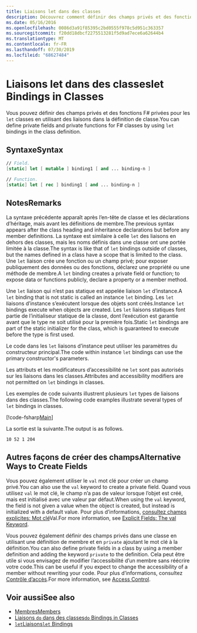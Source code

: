 ```yaml
---
title: Liaisons let dans des classes
description: Découvrez comment définir des champs privés et des fonctions privées F# pour les classes en utilisant des liaisons’Let’dans la définition de classe.
ms.date: 05/16/2016
ms.openlocfilehash: 0086d3a91f85395c2bd0555f978c5d951c363357
ms.sourcegitcommit: f20dd18dbcf2275513281f5d9ad7ece6a62644b4
ms.translationtype: MT
ms.contentlocale: fr-FR
ms.lasthandoff: 07/30/2019
ms.locfileid: "68627484"
---
```

# <a name="let-bindings-in-classes"></a><span data-ttu-id="f0a98-103">Liaisons let dans des classes</span><span class="sxs-lookup"><span data-stu-id="f0a98-103">let Bindings in Classes</span></span>

<span data-ttu-id="f0a98-104">Vous pouvez définir des champs privés et des fonctions F# privées pour les `let` classes en utilisant des liaisons dans la définition de classe.</span><span class="sxs-lookup"><span data-stu-id="f0a98-104">You can define private fields and private functions for F# classes by using `let` bindings in the class definition.</span></span>

## <a name="syntax"></a><span data-ttu-id="f0a98-105">Syntaxe</span><span class="sxs-lookup"><span data-stu-id="f0a98-105">Syntax</span></span>

```fsharp
// Field.
[static] let [ mutable ] binding1 [ and ... binding-n ]

// Function.
[static] let [ rec ] binding1 [ and ... binding-n ]
```

## <a name="remarks"></a><span data-ttu-id="f0a98-106">Notes</span><span class="sxs-lookup"><span data-stu-id="f0a98-106">Remarks</span></span>

<span data-ttu-id="f0a98-107">La syntaxe précédente apparaît après l’en-tête de classe et les déclarations d’héritage, mais avant les définitions de membre.</span><span class="sxs-lookup"><span data-stu-id="f0a98-107">The previous syntax appears after the class heading and inheritance declarations but before any member definitions.</span></span> <span data-ttu-id="f0a98-108">La syntaxe est similaire à celle `let` des liaisons en dehors des classes, mais les noms définis dans une classe ont une portée limitée à la classe.</span><span class="sxs-lookup"><span data-stu-id="f0a98-108">The syntax is like that of `let` bindings outside of classes, but the names defined in a class have a scope that is limited to the class.</span></span> <span data-ttu-id="f0a98-109">Une `let` liaison crée une fonction ou un champ privé; pour exposer publiquement des données ou des fonctions, déclarez une propriété ou une méthode de membre.</span><span class="sxs-lookup"><span data-stu-id="f0a98-109">A `let` binding creates a private field or function; to expose data or functions publicly, declare a property or a member method.</span></span>

<span data-ttu-id="f0a98-110">Une `let` liaison qui n’est pas statique est appelée liaison `let` d’instance.</span><span class="sxs-lookup"><span data-stu-id="f0a98-110">A `let` binding that is not static is called an instance `let` binding.</span></span> <span data-ttu-id="f0a98-111">Les `let` liaisons d’instance s’exécutent lorsque des objets sont créés.</span><span class="sxs-lookup"><span data-stu-id="f0a98-111">Instance `let` bindings execute when objects are created.</span></span> <span data-ttu-id="f0a98-112">Les `let` liaisons statiques font partie de l’initialiseur statique de la classe, dont l’exécution est garantie avant que le type ne soit utilisé pour la première fois.</span><span class="sxs-lookup"><span data-stu-id="f0a98-112">Static `let` bindings are part of the static initializer for the class, which is guaranteed to execute before the type is first used.</span></span>

<span data-ttu-id="f0a98-113">Le code dans les `let` liaisons d’instance peut utiliser les paramètres du constructeur principal.</span><span class="sxs-lookup"><span data-stu-id="f0a98-113">The code within instance `let` bindings can use the primary constructor's parameters.</span></span>

<span data-ttu-id="f0a98-114">Les attributs et les modificateurs d’accessibilité ne `let` sont pas autorisés sur les liaisons dans les classes.</span><span class="sxs-lookup"><span data-stu-id="f0a98-114">Attributes and accessibility modifiers are not permitted on `let` bindings in classes.</span></span>

<span data-ttu-id="f0a98-115">Les exemples de code suivants illustrent plusieurs `let` types de liaisons dans des classes.</span><span class="sxs-lookup"><span data-stu-id="f0a98-115">The following code examples illustrate several types of `let` bindings in classes.</span></span>

[!code-fsharp[Main](~/samples/snippets/fsharp/lang-ref-1/snippet3001.fs)]

<span data-ttu-id="f0a98-116">La sortie est la suivante.</span><span class="sxs-lookup"><span data-stu-id="f0a98-116">The output is as follows.</span></span>

```
10 52 1 204
```

## <a name="alternative-ways-to-create-fields"></a><span data-ttu-id="f0a98-117">Autres façons de créer des champs</span><span class="sxs-lookup"><span data-stu-id="f0a98-117">Alternative Ways to Create Fields</span></span>

<span data-ttu-id="f0a98-118">Vous pouvez également utiliser le `val` mot clé pour créer un champ privé.</span><span class="sxs-lookup"><span data-stu-id="f0a98-118">You can also use the `val` keyword to create a private field.</span></span> <span data-ttu-id="f0a98-119">Quand vous utilisez `val` le mot clé, le champ n’a pas de valeur lorsque l’objet est créé, mais est initialisé avec une valeur par défaut.</span><span class="sxs-lookup"><span data-stu-id="f0a98-119">When using the `val` keyword, the field is not given a value when the object is created, but instead is initialized with a default value.</span></span> <span data-ttu-id="f0a98-120">Pour plus d’informations, [consultez champs explicites: Mot clé](explicit-fields-the-val-keyword.md)Val.</span><span class="sxs-lookup"><span data-stu-id="f0a98-120">For more information, see [Explicit Fields: The val Keyword](explicit-fields-the-val-keyword.md).</span></span>

<span data-ttu-id="f0a98-121">Vous pouvez également définir des champs privés dans une classe en utilisant une définition de membre et en `private` ajoutant le mot clé à la définition.</span><span class="sxs-lookup"><span data-stu-id="f0a98-121">You can also define private fields in a class by using a member definition and adding the keyword `private` to the definition.</span></span> <span data-ttu-id="f0a98-122">Cela peut être utile si vous envisagez de modifier l’accessibilité d’un membre sans réécrire votre code.</span><span class="sxs-lookup"><span data-stu-id="f0a98-122">This can be useful if you expect to change the accessibility of a member without rewriting your code.</span></span> <span data-ttu-id="f0a98-123">Pour plus d’informations, consultez [Contrôle d’accès](../access-control.md).</span><span class="sxs-lookup"><span data-stu-id="f0a98-123">For more information, see [Access Control](../access-control.md).</span></span>

## <a name="see-also"></a><span data-ttu-id="f0a98-124">Voir aussi</span><span class="sxs-lookup"><span data-stu-id="f0a98-124">See also</span></span>

- [<span data-ttu-id="f0a98-125">Membres</span><span class="sxs-lookup"><span data-stu-id="f0a98-125">Members</span></span>](index.md)
- [<span data-ttu-id="f0a98-126">Liaisons `do` dans des classes</span><span class="sxs-lookup"><span data-stu-id="f0a98-126">`do` Bindings in Classes</span></span>](do-bindings-in-classes.md)
- [<span data-ttu-id="f0a98-127">`let`Liaisons</span><span class="sxs-lookup"><span data-stu-id="f0a98-127">`let` Bindings</span></span>](../functions/let-bindings.md)
